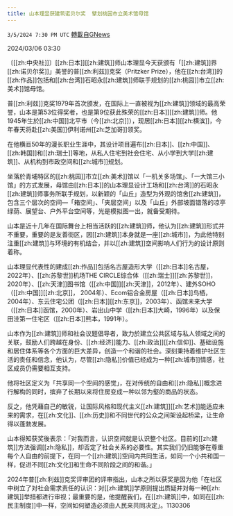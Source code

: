 ```yaml
---
title: 山本理显获建筑诺贝尔奖  擘划桃园市立美术馆母馆
---
```

`3/5/2024 7:30 PM UTC` [轉載自GNews](https://gnews.org/articles/2368511)

2024/03/06 03:30

〔[[zh:中央社]]〕[[zh:日本]][[zh:建筑]]师山本理显今天获颁有「[[zh:建筑]]界[[zh:诺贝尔奖]]」美誉的普[[zh:利兹]]克奖（Pritzker Prize），他在[[zh:台湾]]的[[zh:作品]]包括和[[zh:台湾]]石昭永[[zh:建筑]]师联手规划的[[zh:桃园]]市立[[zh:美术]]馆母馆。

普[[zh:利兹]]克奖1979年首次颁发，在国际上一直被视为[[zh:建筑]]领域的最高荣誉，山本是第53位得奖者，也是第9位获此殊荣的[[zh:日本]][[zh:建筑]]师。他1945年生於[[zh:中国]]北平市（今[[zh:北京]]），现居[[zh:日本]][[zh:横滨]]，今年春天将赴[[zh:美国]]伊利诺州[[zh:芝加哥]]领奖。

在他横亘50年的漫长职业生涯中，其设计项目遍布[[zh:日本]]、[[zh:中国]]、[[zh:韩国]]和[[zh:瑞士]]等地，从私人住宅到社会住宅、从小学到大学[[zh:建筑]]、从机构到市政空间和[[zh:城市]]规划。

坐落於青埔特区的[[zh:桃园]]市立[[zh:美术]]馆以「一机关多场馆」、「一大馆三小馆」的方式发展，母馆由[[zh:日本]]的山本理显设计工场和[[zh:台湾]]的石昭永[[zh:建筑]]师事务所联手规划，以新颖的「山丘」造型为外观的馆舍[[zh:建筑]]，包含三个层次的空间—「箱空间」、「夹层空间」以及「山丘」外部坡面错落的凉亭绿荫、展望台、户外平台空间等，光是模拟图一出，就备受期待。

山本是近十几年在国际舞台上相当活跃的[[zh:建筑]]师，他认为[[zh:建筑]]形式并不重要，重要的是友善街区，因[[zh:建筑]]本身就是一座[[zh:城市]]，为此他特别注重[[zh:建筑]]与环境的有机结合，并以[[zh:建筑]]空间影响人们行为的设计原则着称。

山本理显代表性的建成[[zh:作品]]包括名古屋造形大学（[[zh:日本]]名古屋，2022年）、[[zh:苏黎世]]机场THE CIRCLE综合体（[[zh:瑞士]][[zh:苏黎世]]，2020年）、[[zh:天津]]图书馆（[[zh:中国]][[zh:天津]]，2012年）、建外SOHO（[[zh:中国]][[zh:北京]]， 2004年）、Ecom铝合金房屋（[[zh:日本]]鸟栖，2004年）、东云住宅公团（[[zh:日本]][[zh:东京]]，2003年）、函馆未来大学（[[zh:日本]]函馆，2000年）、岩出山中学（[[zh:日本]]大崎，1996年）以及保田洼第一住宅区（[[zh:日本]]熊本，1991年）。

山本作为[[zh:建筑]]师和社会议题倡导者，致力於建立公共区域与私人领域之间的关联，鼓励人们跨越在身份、[[zh:经济]]能力、[[zh:政治]][[zh:信仰]]、基础设施和居住体系等各个方面的巨大差异，创造一个和谐的社会。深刻秉持着维护社区生活的责任和信念，他认为，尽管[[zh:隐私]]价值已经成为一种[[zh:城市]]情感，社区成员仍需要相互支持。

他将社区定义为「共享同一个空间的感觉」，在对传统的自由和[[zh:隐私]]概念进行解构的同时，摈弃了长期以来将住房变成一种以邻为壑的商品的状态。

反之，他凭藉自己的敏锐，让国际风格和现代主义[[zh:建筑]][[zh:艺术]]能适应未来的需求，在[[zh:文化]]、[[zh:历史]]和不同世代的公众之间架设起桥梁，让生命得以蓬勃发展。

山本得知获奖後表示：「对我而言，认识空间就是认识整个社区。目前的[[zh:建筑]]方法强调[[zh:隐私]]，却否定了社会关系的必要性。其实我们仍旧能够在尊重每个人自由的前提下，在同一个[[zh:建筑]]空间内共同生活，如同一个小共和国一样，促进不同[[zh:文化]]和生命不同阶段之间的和谐。」

2024年普[[zh:利兹]]克奖评审团的评审指出，山本之所以获奖是因为他「在社区中树立了对社会需求责任的认识：对[[zh:建筑]]学原则提出质疑并对每一种[[zh:建筑]]举措都进行审视；最重要的是，他提醒我们，在[[zh:建筑]]中，如同在[[zh:民主制度]]中一样，空间如何塑造必须由人民来共同决定」。1130306
